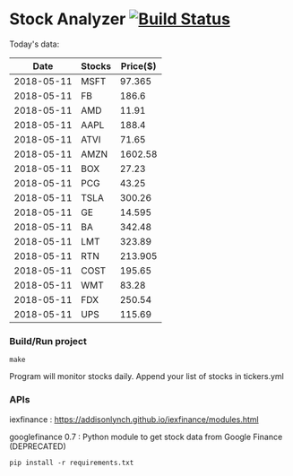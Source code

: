 # Stock Analyzer [![Build Status](https://travis-ci.org/ogoyal/StockAnalyzer.svg?branch=master)](https://travis-ci.org/ogoyal/StockAnalyzer)

Today's data:

| Date| Stocks| Price($) | 
| --- | --- | ---  | 
| 2018-05-11| MSFT| 97.365 | 
| 2018-05-11| FB| 186.6 | 
| 2018-05-11| AMD| 11.91 | 
| 2018-05-11| AAPL| 188.4 | 
| 2018-05-11| ATVI| 71.65 | 
| 2018-05-11| AMZN| 1602.58 | 
| 2018-05-11| BOX| 27.23 | 
| 2018-05-11| PCG| 43.25 | 
| 2018-05-11| TSLA| 300.26 | 
| 2018-05-11| GE| 14.595 | 
| 2018-05-11| BA| 342.48 | 
| 2018-05-11| LMT| 323.89 | 
| 2018-05-11| RTN| 213.905 | 
| 2018-05-11| COST| 195.65 | 
| 2018-05-11| WMT| 83.28 | 
| 2018-05-11| FDX| 250.54 | 
| 2018-05-11| UPS| 115.69 | 

### Build/Run project

```
make
```

Program will monitor stocks daily. Append your list of stocks in tickers.yml

### APIs
iexfinance : https://addisonlynch.github.io/iexfinance/modules.html

googlefinance 0.7 : Python module to get stock data from Google Finance (DEPRECATED)

```
pip install -r requirements.txt
```
